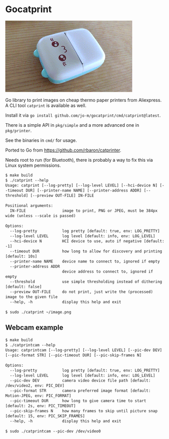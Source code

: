 # Gocatprint

![Demo](demo.gif)

Go library to print images on cheap thermo paper printers from Aliexpress.
A CLI tool `catprint` is available as well.

Install it via `go install github.com/jo-m/gocatprint/cmd/catprint@latest`.

There is a simple API in `pkg/simple` and a more advanced one in `pkg/printer`.

See the binaries in `cmd/` for usage.

Ported to Go from <https://github.com/rbaron/catprinter>.

Needs root to run (for Bluetooth), there is probably a way to fix this via Linux system permissions.

```
$ make build
$ ./catprint --help
Usage: catprint [--log-pretty] [--log-level LEVEL] [--hci-device N] [--timeout DUR] [--printer-name NAME] [--printer-address ADDR] [--threshold] [--preview OUT-FILE] IN-FILE

Positional arguments:
  IN-FILE                image to print, PNG or JPEG, must be 384px wide (unless --scale is passed)

Options:
  --log-pretty           log pretty [default: true, env: LOG_PRETTY]
  --log-level LEVEL      log level [default: info, env: LOG_LEVEL]
  --hci-device N         HCI device to use, auto if negative [default: -1]
  --timeout DUR          how long to allow for discovery and printing [default: 10s]
  --printer-name NAME    device name to connect to, ignored if empty
  --printer-address ADDR
                         device address to connect to, ignored if empty
  --threshold            use simple thresholding instead of dithering [default: false]
  --preview OUT-FILE     do not print, just write the (processed) image to the given file
  --help, -h             display this help and exit

$ sudo ./catprint ~/image.png
```

## Webcam example

```
$ make build
$ ./catprintcam --help
Usage: catprintcam [--log-pretty] [--log-level LEVEL] [--pic-dev DEV] [--pic-format STR] [--pic-timeout DUR] [--pic-skip-frames N]

Options:
  --log-pretty           log pretty [default: true, env: LOG_PRETTY]
  --log-level LEVEL      log level [default: info, env: LOG_LEVEL]
  --pic-dev DEV          camera video device file path [default: /dev/video2, env: PIC_DEV]
  --pic-format STR       camera preferred image format [default: Motion-JPEG, env: PIC_FORMAT]
  --pic-timeout DUR      how long to give camera time to start [default: 2s, env: PIC_TIMEOUT]
  --pic-skip-frames N    how many frames to skip until picture snap [default: 15, env: PIC_SKIP_FRAMES]
  --help, -h             display this help and exit

$ sudo ./catprintcam --pic-dev /dev/video0
```
